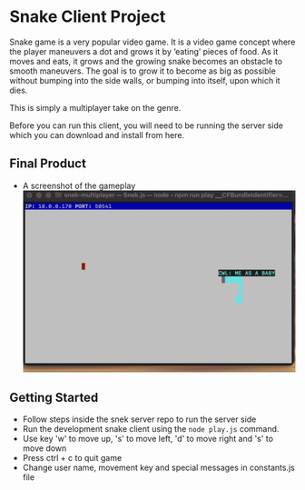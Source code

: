 # Snake Client Project

Snake game is a very popular video game. It is a video game concept where the player maneuvers a dot and grows it by ‘eating’ pieces of food. As it moves and eats, it grows and the growing snake becomes an obstacle to smooth maneuvers. The goal is to grow it to become as big as possible without bumping into the side walls, or bumping into itself, upon which it dies.

This is simply a multiplayer take on the genre.

Before you can run this client, you will need to be running the server side which you can download and install from here.

## Final Product
* A screenshot of the gameplay
!["screenshot of snek-multiplayer game"](snek-multiplayer.jpg)

## Getting Started

* Follow steps inside the snek server repo to run the server side
* Run the development snake client using the `node play.js` command.
* Use key 'w' to move up, 's' to move left, 'd' to move right and 's' to move down
* Press ctrl + c to quit game
* Change user name, movement key and special messages in constants.js file